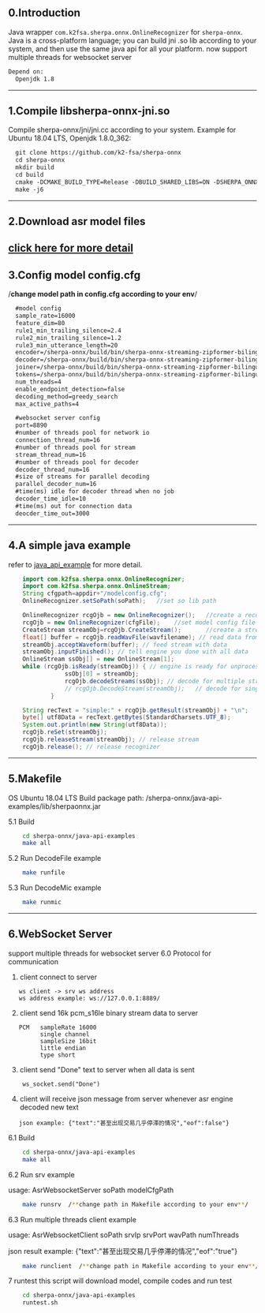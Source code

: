 0.Introduction
--------------

Java wrapper `com.k2fsa.sherpa.onnx.OnlineRecognizer` for `sherpa-onnx`. Java is a cross-platform language; you can build jni .so lib according to your system, and then use the same java api for all your platform.
now support multiple threads for websocket server

```xml
Depend on:
  Openjdk 1.8
```

---

1.Compile libsherpa-onnx-jni.so
-------------------------------

Compile sherpa-onnx/jni/jni.cc according to your system.
Example for Ubuntu 18.04 LTS, Openjdk 1.8.0_362:

```xml
  git clone https://github.com/k2-fsa/sherpa-onnx
  cd sherpa-onnx
  mkdir build
  cd build
  cmake -DCMAKE_BUILD_TYPE=Release -DBUILD_SHARED_LIBS=ON -DSHERPA_ONNX_ENABLE_JNI=ON ..
  make -j6
```

---

2.Download asr model files
--------------------------

[click here for more detail](https://k2-fsa.github.io/sherpa/onnx/pretrained_models/index.html)
--------------------------

3.Config model config.cfg
-------------------------
/**change model path in config.cfg according to your env**/
```xml
  #model config 
  sample_rate=16000 
  feature_dim=80
  rule1_min_trailing_silence=2.4
  rule2_min_trailing_silence=1.2
  rule3_min_utterance_length=20
  encoder=/sherpa-onnx/build/bin/sherpa-onnx-streaming-zipformer-bilingual-zh-en-2023-02-20/encoder-epoch-99-avg-1.onnx
  decoder=/sherpa-onnx/build/bin/sherpa-onnx-streaming-zipformer-bilingual-zh-en-2023-02-20/decoder-epoch-99-avg-1.onnx
  joiner=/sherpa-onnx/build/bin/sherpa-onnx-streaming-zipformer-bilingual-zh-en-2023-02-20/joiner-epoch-99-avg-1.onnx
  tokens=/sherpa-onnx/build/bin/sherpa-onnx-streaming-zipformer-bilingual-zh-en-2023-02-20/tokens.txt
  num_threads=4
  enable_endpoint_detection=false
  decoding_method=greedy_search
  max_active_paths=4

  #websocket server config
  port=8890
  #number of threads pool for network io
  connection_thread_num=16 
  #number of threads pool for stream
  stream_thread_num=16 
  #number of threads pool for decoder 
  decoder_thread_num=16 
  #size of streams for parallel decoding
  parallel_decoder_num=16
  #time(ms) idle for decoder thread when no job
  decoder_time_idle=10
  #time(ms) out for connection data
  deocder_time_out=3000
```

---

4.A simple java example
-----------------------

refer to [java_api_example](https://github.com/k2-fsa/sherpa-onnx/blob/master/java-api-examples/src/DecodeFile.java) for more detail.

```java
    import com.k2fsa.sherpa.onnx.OnlineRecognizer;
    import com.k2fsa.sherpa.onnx.OnlineStream;
    String cfgpath=appdir+"/modelconfig.cfg";
    OnlineRecognizer.setSoPath(soPath);   //set so lib path

    OnlineRecognizer rcgOjb = new OnlineRecognizer();   //create a recognizer
    rcgOjb = new OnlineRecognizer(cfgFile);    //set model config file 
    CreateStream streamObj=rcgOjb.CreateStream();       //create a stream for read wav data
    float[] buffer = rcgOjb.readWavFile(wavfilename); // read data from file
    streamObj.acceptWaveform(buffer); // feed stream with data
    streamObj.inputFinished(); // tell engine you done with all data
    OnlineStream ssObj[] = new OnlineStream[1];
    while (rcgOjb.isReady(streamObj)) { // engine is ready for unprocessed data
                ssObj[0] = streamObj;
                rcgOjb.decodeStreams(ssObj); // decode for multiple stream
                // rcgOjb.DecodeStream(streamObj);   // decode for single stream
            }

    String recText = "simple:" + rcgOjb.getResult(streamObj) + "\n";
    byte[] utf8Data = recText.getBytes(StandardCharsets.UTF_8);
    System.out.println(new String(utf8Data));
    rcgOjb.reSet(streamObj);
    rcgOjb.releaseStream(streamObj); // release stream
    rcgOjb.release(); // release recognizer
```

---

5.Makefile
----------

OS Ubuntu 18.04 LTS
Build package path: /sherpa-onnx/java-api-examples/lib/sherpaonnx.jar

5.1 Build

```bash
    cd sherpa-onnx/java-api-examples
    make all
```

5.2 Run DecodeFile example

```bash
    make runfile
```

5.3 Run DecodeMic example

```bash
    make runmic
```

---

6.WebSocket Server
----------

support multiple threads for websocket server
6.0 Protocol for communication
1) client connect to server
```shell
   ws client -> srv ws address
   ws address example: ws://127.0.0.1:8889/
```
2) client send 16k pcm_s16le binary stream data to server
```shell
   PCM   sampleRate 16000
         single channel
		 sampleSize 16bit
		 little endian
		 type short
```
3) client send "Done" text to server when all data is sent
```shell
	ws_socket.send("Done")
```
4) client will receive json message from server whenever asr engine decoded new text
```shell
   json example: {"text":"甚至出现交易几乎停滞的情况","eof":false"}
``` 
 

6.1 Build

```bash
    cd sherpa-onnx/java-api-examples
    make all
```

6.2 Run srv example

usage: AsrWebsocketServer soPath modelCfgPath

```bash
    make runsrv  /**change path in Makefile according to your env**/
```

6.3 Run multiple threads client example

usage: AsrWebsocketClient soPath srvIp srvPort wavPath numThreads

json result example: {"text":"甚至出现交易几乎停滞的情况","eof":"true"}

```bash
    make runclient  /**change path in Makefile according to your env**/
```

7 runtest
this script will download model, compile codes and run test
```bash
    cd sherpa-onnx/java-api-examples
    runtest.sh
```
